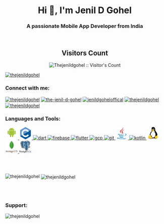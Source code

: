 <h1 align="center">Hi 👋, I'm Jenil D Gohel</h1>
<h3 align="center">A passionate Mobile App Developer from India</h3>

<br>
<div align="center"> 
  <h2> Visitors Count </h2>
  <img src="https://profile-counter.glitch.me/{Thejenildgohel}/count.svg" alt="Thejenildgohel :: Visitor's Count"/>
</div>

<p align="left"> <a href="https://twitter.com/thejenildgohel" target="blank"><img src="https://img.shields.io/twitter/follow/thejenildgohel?logo=twitter&style=for-the-badge" alt="thejenildgohel" /></a> </p>

<h3 align="left">Connect with me:</h3>
<p align="left">
<a href="https://twitter.com/thejenildgohel" target="blank"><img align="center" src="https://raw.githubusercontent.com/rahuldkjain/github-profile-readme-generator/master/src/images/icons/Social/twitter.svg" alt="thejenildgohel" height="30" width="40" /></a>
<a href="https://linkedin.com/in/the-jenil-d-gohel" target="blank"><img align="center" src="https://raw.githubusercontent.com/rahuldkjain/github-profile-readme-generator/master/src/images/icons/Social/linked-in-alt.svg" alt="the-jenil-d-gohel" height="30" width="40" /></a>
<a href="https://fb.com/jenildgoheloffical" target="blank"><img align="center" src="https://raw.githubusercontent.com/rahuldkjain/github-profile-readme-generator/master/src/images/icons/Social/facebook.svg" alt="jenildgoheloffical" height="30" width="40" /></a>
<a href="https://instagram.com/thejenildgohel" target="blank"><img align="center" src="https://raw.githubusercontent.com/rahuldkjain/github-profile-readme-generator/master/src/images/icons/Social/instagram.svg" alt="thejenildgohel" height="30" width="40" /></a>
<a href="https://www.youtube.com/channel/UC6Po-lhZiZ7PtQ1iKhsH35Q" target="blank"><img align="center" src="https://raw.githubusercontent.com/rahuldkjain/github-profile-readme-generator/master/src/images/icons/Social/youtube.svg" alt="thejenildgohel" height="30" width="40" /></a>
</p>

<h3 align="left">Languages and Tools:</h3>
<p align="left"> <a href="https://developer.android.com" target="_blank" rel="noreferrer"> <img src="https://raw.githubusercontent.com/devicons/devicon/master/icons/android/android-original-wordmark.svg" alt="android" width="40" height="40"/> </a> <a href="https://www.cprogramming.com/" target="_blank" rel="noreferrer"> <img src="https://raw.githubusercontent.com/devicons/devicon/master/icons/c/c-original.svg" alt="c" width="40" height="40"/> </a> <a href="https://dart.dev" target="_blank" rel="noreferrer"> <img src="https://www.vectorlogo.zone/logos/dartlang/dartlang-icon.svg" alt="dart" width="40" height="40"/> </a> <a href="https://firebase.google.com/" target="_blank" rel="noreferrer"> <img src="https://www.vectorlogo.zone/logos/firebase/firebase-icon.svg" alt="firebase" width="40" height="40"/> </a> <a href="https://flutter.dev" target="_blank" rel="noreferrer"> <img src="https://www.vectorlogo.zone/logos/flutterio/flutterio-icon.svg" alt="flutter" width="40" height="40"/> </a> <a href="https://cloud.google.com" target="_blank" rel="noreferrer"> <img src="https://www.vectorlogo.zone/logos/google_cloud/google_cloud-icon.svg" alt="gcp" width="40" height="40"/> </a> <a href="https://git-scm.com/" target="_blank" rel="noreferrer"> <img src="https://www.vectorlogo.zone/logos/git-scm/git-scm-icon.svg" alt="git" width="40" height="40"/> </a> <a href="https://www.java.com" target="_blank" rel="noreferrer"> <img src="https://raw.githubusercontent.com/devicons/devicon/master/icons/java/java-original.svg" alt="java" width="40" height="40"/> </a> <a href="https://kotlinlang.org" target="_blank" rel="noreferrer"> <img src="https://www.vectorlogo.zone/logos/kotlinlang/kotlinlang-icon.svg" alt="kotlin" width="40" height="40"/> </a> <a href="https://www.linux.org/" target="_blank" rel="noreferrer"> <img src="https://raw.githubusercontent.com/devicons/devicon/master/icons/linux/linux-original.svg" alt="linux" width="40" height="40"/> </a> <a href="https://www.mongodb.com/" target="_blank" rel="noreferrer"> <img src="https://raw.githubusercontent.com/devicons/devicon/master/icons/mongodb/mongodb-original-wordmark.svg" alt="mongodb" width="40" height="40"/> </a> <a href="https://www.postgresql.org" target="_blank" rel="noreferrer"> <img src="https://raw.githubusercontent.com/devicons/devicon/master/icons/postgresql/postgresql-original-wordmark.svg" alt="postgresql" width="40" height="40"/> </a> </p>

<br><br>
<p><img align="left" src="https://github-readme-stats.vercel.app/api/top-langs?username=thejenildgohel&show_icons=true&locale=en&layout=compact" alt="thejenildgohel" /></p>

<p>&nbsp;<img align="center" src="https://github-readme-stats.vercel.app/api?username=thejenildgohel&show_icons=true&locale=en" alt="thejenildgohel" /></p>

<br><br>
<h3 align="left">Support:</h3>
<p><a href="https://ko-fi.com/thejenildgohel"> <img align="left" src="https://cdn.ko-fi.com/cdn/kofi3.png?v=3" height="50" width="210" alt="thejenildgohel" /></a></p>
